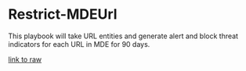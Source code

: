 # Restrict-MDEUrl

This playbook will take URL entities and generate alert and block threat indicators for each URL in MDE for 90 days.




[link to raw](#https://raw.githubusercontent.com/Azure/Azure-Sentinel/master/Playbooks/Restrict-MDEUrl/alert-trigger/azuredeploy.json)
